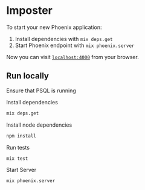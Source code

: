 # Imposter

To start your new Phoenix application:

1. Install dependencies with `mix deps.get`
2. Start Phoenix endpoint with `mix phoenix.server`

Now you can visit [`localhost:4000`](http://localhost:4000) from your browser.

## Run locally

Ensure that PSQL is running

Install dependencies

```sh
mix deps.get
```

Install node dependencies

```sh
npm install
```

Run tests
```sh
mix test
```

Start Server
```sh
mix phoenix.server
```

